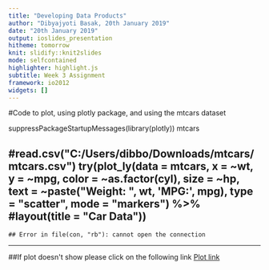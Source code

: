 ```yaml
---
title: "Developing Data Products"
author: "Dibyajyoti Basak, 20th January 2019"
date: "20th January 2019"
output: ioslides_presentation
hitheme: tomorrow
knit: slidify::knit2slides
mode: selfcontained
highlighter: highlight.js
subtitle: Week 3 Assignment
framework: io2012
widgets: []
---
```


#Code to plot, using plotly package, and using the mtcars dataset

suppressPackageStartupMessages(library(plotly)) mtcars

#read.csv("C:/Users/dibbo/Downloads/mtcars/mtcars.csv") try(plot_ly(data = mtcars, x = ~wt, y = ~mpg, color = ~as.factor(cyl), size = ~hp, text = ~paste("Weight: ", wt, 'MPG:', mpg), type = "scatter", mode = "markers") %>% #layout(title = "Car Data"))
---


```
## Error in file(con, "rb"): cannot open the connection
```

---
##If plot doesn't show please click on the following link
[Plot link](http://rpubs.com/dibbo12/459806)












